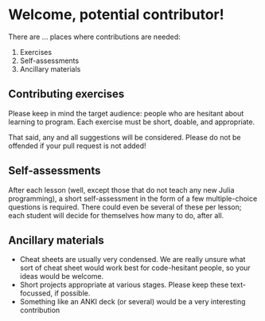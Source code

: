 # Welcome, potential contributor!

There are ... places where contributions are needed:

1. Exercises
2. Self-assessments
3. Ancillary materials

## Contributing exercises

Please keep in mind the target audience: people who are hesitant about learning to program. Each exercise must be short, doable, and appropriate.

That said, any and all suggestions will be considered. Please do not be offended if your pull request is not added!

## Self-assessments

After each lesson (well, except those that do not teach any new Julia programming), a short self-assessment in the form of a few multiple-choice questions is required. There could even be several of these per lesson; each student will decide for themselves how many to do, after all.

## Ancillary materials

* Cheat sheets are usually very condensed. We are really unsure what sort of cheat sheet would work best for code-hesitant people, so your ideas would be welcome.
* Short projects appropriate at various stages. Please keep these text-focussed, if possible.
* Something like an ANKI deck (or several) would be a very interesting contribution
